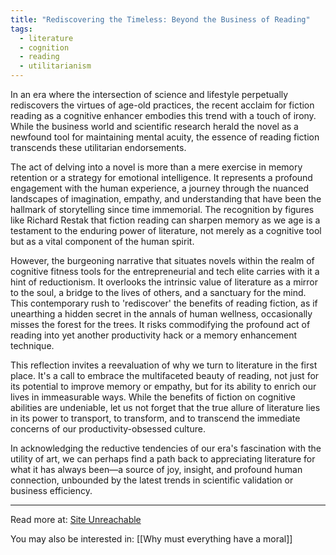 ```yaml
---
title: "Rediscovering the Timeless: Beyond the Business of Reading"
tags:
  - literature
  - cognition
  - reading
  - utilitarianism
---
```

In an era where the intersection of science and lifestyle perpetually rediscovers the virtues of age-old practices, the recent acclaim for fiction reading as a cognitive enhancer embodies this trend with a touch of irony. While the business world and scientific research herald the novel as a newfound tool for maintaining mental acuity, the essence of reading fiction transcends these utilitarian endorsements.

The act of delving into a novel is more than a mere exercise in memory retention or a strategy for emotional intelligence. It represents a profound engagement with the human experience, a journey through the nuanced landscapes of imagination, empathy, and understanding that have been the hallmark of storytelling since time immemorial. The recognition by figures like Richard Restak that fiction reading can sharpen memory as we age is a testament to the enduring power of literature, not merely as a cognitive tool but as a vital component of the human spirit.

However, the burgeoning narrative that situates novels within the realm of cognitive fitness tools for the entrepreneurial and tech elite carries with it a hint of reductionism. It overlooks the intrinsic value of literature as a mirror to the soul, a bridge to the lives of others, and a sanctuary for the mind. This contemporary rush to 'rediscover' the benefits of reading fiction, as if unearthing a hidden secret in the annals of human wellness, occasionally misses the forest for the trees. It risks commodifying the profound act of reading into yet another productivity hack or a memory enhancement technique.

This reflection invites a reevaluation of why we turn to literature in the first place. It's a call to embrace the multifaceted beauty of reading, not just for its potential to improve memory or empathy, but for its ability to enrich our lives in immeasurable ways. While the benefits of fiction on cognitive abilities are undeniable, let us not forget that the true allure of literature lies in its power to transport, to transform, and to transcend the immediate concerns of our productivity-obsessed culture.

In acknowledging the reductive tendencies of our era's fascination with the utility of art, we can perhaps find a path back to appreciating literature for what it has always been—a source of joy, insight, and profound human connection, unbounded by the latest trends in scientific validation or business efficiency.

----

Read more at: [Site Unreachable](https://www.inc.com/jessica-stillman/a-neurologists-secret-weapon-for-keeping-your-memory-sharp-as-you-age-novels.html)

You may also be interested in: [[Why must everything have a moral]]